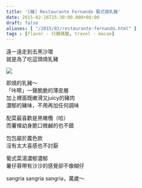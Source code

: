 ```yaml
---
title: '[豬] Restaurante Fernando 葡式燒乳豬'
date: 2015-02-16T15:30:00.000+08:00
draft: false
aliases: [ "/2015/02/restaurante-fernando.html" ]
tags : [flavor - 行膳積腹, travel - macao]
---
```


遠一遠走到去黑沙環  
就是為了吃這頭燒乳豬  

[![](https://farm8.staticflickr.com/7460/16283494059_599e67b80a_z.jpg)](https://farm8.staticflickr.com/7460/16283494059_599e67b80a_z.jpg)

即燒的乳豬～  
「咔嚓」一聲脆脆的薄皮層  
加上裡面既嫩滑又juicy的豬肉  
濃郁的豬味，不用再加任何調味  
  
配菜最喜歡是黑橄欖（哈）  
而薯條幼身脆口微鹹的也不錯  
  
包包屬於農色款  
沒有太大喜感也不討厭  
  
葡式菜湯濃郁濃郁  
薯仔蓉帶有沙沙的感覺卻不像糊仔  
  
sangria sangria sangria，萬歲～